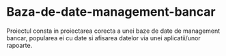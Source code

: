 # Baza-de-date-management-bancar
Proiectul consta in proiectarea corecta a unei baze de date de management bancar, popularea ei cu date si afisarea datelor via unei aplicatii/unor rapoarte.
